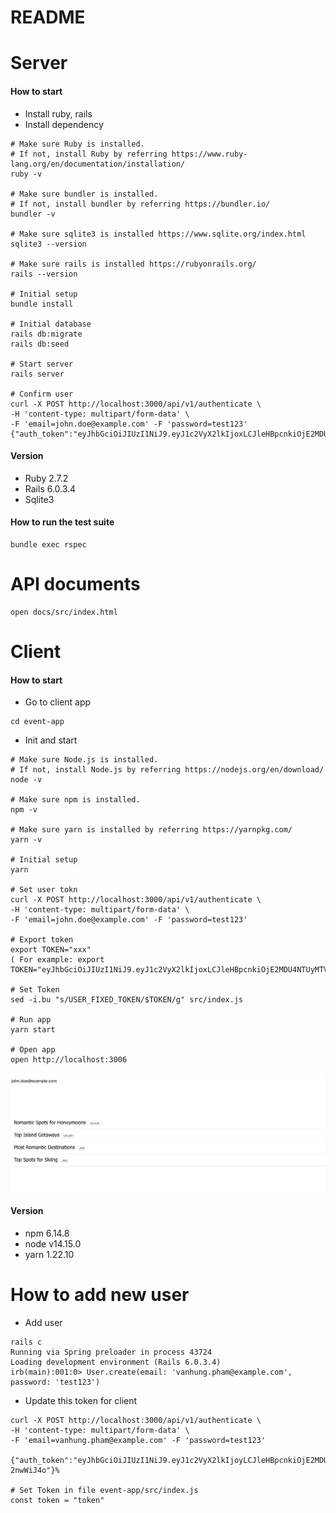 # README

# Server
#### How to start
- Install ruby, rails
- Install dependency
```
# Make sure Ruby is installed.
# If not, install Ruby by referring https://www.ruby-lang.org/en/documentation/installation/
ruby -v

# Make sure bundler is installed.
# If not, install bundler by referring https://bundler.io/
bundler -v

# Make sure sqlite3 is installed https://www.sqlite.org/index.html
sqlite3 --version

# Make sure rails is installed https://rubyonrails.org/
rails --version

# Initial setup
bundle install

# Initial database
rails db:migrate
rails db:seed

# Start server
rails server

# Confirm user
curl -X POST http://localhost:3000/api/v1/authenticate \
-H 'content-type: multipart/form-data' \
-F 'email=john.doe@example.com' -F 'password=test123'
{"auth_token":"eyJhbGciOiJIUzI1NiJ9.eyJ1c2VyX2lkIjoxLCJleHBpcnkiOjE2MDU4NTE5NjV9.4gkfPzVyMtaUfhcNkX5T2O7dH7ahkgXRl7TeSQ2NHDs"}
```

#### Version
- Ruby 2.7.2
- Rails 6.0.3.4
- Sqlite3

#### How to run the test suite
```
bundle exec rspec
```

# API documents
```
open docs/src/index.html
```

# Client
#### How to start
- Go to client app
```
cd event-app
```
- Init and start
```
# Make sure Node.js is installed.
# If not, install Node.js by referring https://nodejs.org/en/download/
node -v

# Make sure npm is installed.
npm -v

# Make sure yarn is installed by referring https://yarnpkg.com/
yarn -v

# Initial setup
yarn

# Set user tokn
curl -X POST http://localhost:3000/api/v1/authenticate \
-H 'content-type: multipart/form-data' \
-F 'email=john.doe@example.com' -F 'password=test123'

# Export token
export TOKEN="xxx"
( For example: export TOKEN="eyJhbGciOiJIUzI1NiJ9.eyJ1c2VyX2lkIjoxLCJleHBpcnkiOjE2MDU4NTUyMTV9.MyJWTMf_etId88AbDn6sQOR0_iNLW03oQAGCTVweJoI")

# Set Token
sed -i.bu "s/USER_FIXED_TOKEN/$TOKEN/g" src/index.js

# Run app
yarn start

# Open app
open http://localhost:3006
```

![alt text](screenshot.png "Image")

#### Version
- npm 6.14.8
- node v14.15.0
- yarn 1.22.10

# How to add new user
- Add user
```
rails c
Running via Spring preloader in process 43724
Loading development environment (Rails 6.0.3.4)
irb(main):001:0> User.create(email: 'vanhung.pham@example.com', password: 'test123')
```
- Update this token for client
```
curl -X POST http://localhost:3000/api/v1/authenticate \
-H 'content-type: multipart/form-data' \
-F 'email=vanhung.pham@example.com' -F 'password=test123'

{"auth_token":"eyJhbGciOiJIUzI1NiJ9.eyJ1c2VyX2lkIjoyLCJleHBpcnkiOjE2MDU4NTcwMzh9.cZs8D5n9ZlPYBUcNrCn5qyzVgOgVToYLKR-2nwWiJ4o"}%

# Set Token in file event-app/src/index.js
const token = "token"
```
